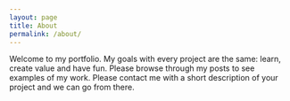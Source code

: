 ```yaml
---
layout: page
title: About
permalink: /about/
---
```


Welcome to my portfolio.  My goals with every project are the same: learn, create value and have fun. Please browse through my posts to see examples of my work.  Please contact me with a short description of your project and we can go from there.
